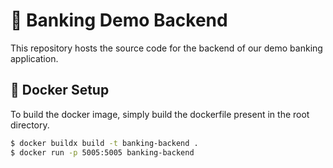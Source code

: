 # 🏦 Banking Demo Backend

This repository hosts the source code for the backend of our demo banking application.

## 🐋 Docker Setup

To build the docker image, simply build the dockerfile present in the root directory.

```bash
$ docker buildx build -t banking-backend .
$ docker run -p 5005:5005 banking-backend
```
